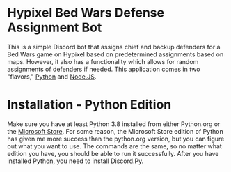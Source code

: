 # Hypixel Bed Wars Defense Assignment Bot
This is a simple Discord bot that assigns chief and backup defenders for a Bed Wars game on Hypixel based on predetermined assignments based on maps. However, it also has a functionality which allows for random assignments of defenders if needed. This application comes in two "flavors," [Python](https://www.python.org/) and [Node.JS](https://nodejs.org/en/).

# Installation - Python Edition
Make sure you have at least Python 3.8 installed from either Python.org or the [Microsoft Store](https://www.microsoft.com/en-us/p/python-38/9mssztt1n39l?activetab=pivot:overviewtab). For some reason, the Microsoft Store edition of Python has given me more success than the python.org version, but you can figure out what you want to use. The commands are the same, so no matter what edition you have, you should be able to run it successfully. After you have installed Python, you need to install Discord.Py.
<!--stackedit_data:
eyJoaXN0b3J5IjpbLTEwMTUyMzI5OTFdfQ==
-->